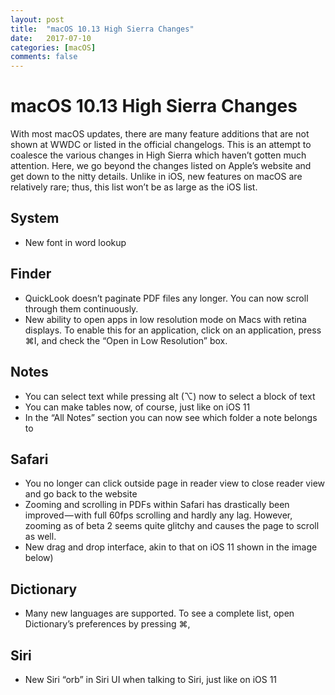 ```yaml
---
layout: post
title:  "macOS 10.13 High Sierra Changes"
date:   2017-07-10
categories: [macOS]
comments: false
---
```


# macOS 10.13 High Sierra Changes

With most macOS updates, there are many feature additions that are not shown at WWDC or listed in the official changelogs. This is an attempt to coalesce the various changes in High Sierra which haven’t gotten much attention. Here, we go beyond the changes listed on Apple’s website and get down to the nitty details.
Unlike in iOS, new features on macOS are relatively rare; thus, this list won’t be as large as the iOS list.

## System
* New font in word lookup
<!-- image here -->

## Finder
* QuickLook doesn’t paginate PDF files any longer. You can now scroll through them continuously.
* New ability to open apps in low resolution mode on Macs with retina displays. To enable this for an application, click on an application, press ⌘I, and check the “Open in Low Resolution” box.

## Notes
* You can select text while pressing alt (⌥) now to select a block of text
* You can make tables now, of course, just like on iOS 11
* In the “All Notes” section you can now see which folder a note belongs to

## Safari
* You no longer can click outside page in reader view to close reader view and go back to the website
* Zooming and scrolling in PDFs within Safari has drastically been improved — with full 60fps scrolling and hardly any lag. However, zooming as of beta 2 seems quite glitchy and causes the page to scroll as well.
* New drag and drop interface, akin to that on iOS 11 shown in the image below)
<!-- image here -->

## Dictionary
* Many new languages are supported. To see a complete list, open Dictionary’s preferences by pressing ⌘,

## Siri
* New Siri “orb” in Siri UI when talking to Siri, just like on iOS 11
